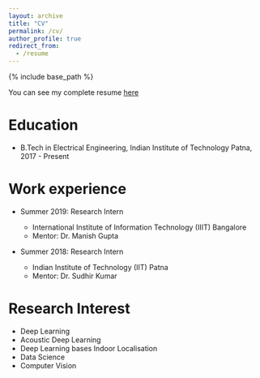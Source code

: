 ```yaml
---
layout: archive
title: "CV"
permalink: /cv/
author_profile: true
redirect_from:
  - /resume
---
```


{% include base_path %}

You can see my complete resume [here](/files/cv.pdf)

Education
======
* B.Tech in Electrical Engineering, Indian Institute of Technology Patna, 2017 - Present

Work experience
======
* Summer 2019: Research Intern
  * International Institute of Information Technology (IIIT) Bangalore
  * Mentor: Dr. Manish Gupta

* Summer 2018: Research Intern
  * Indian Institute of Technology (IIT) Patna
  * Mentor: Dr. Sudhir Kumar
  
Research Interest
======
* Deep Learning 
* Acoustic Deep Learning
* Deep Learning bases Indoor Localisation
* Data Science
* Computer Vision


